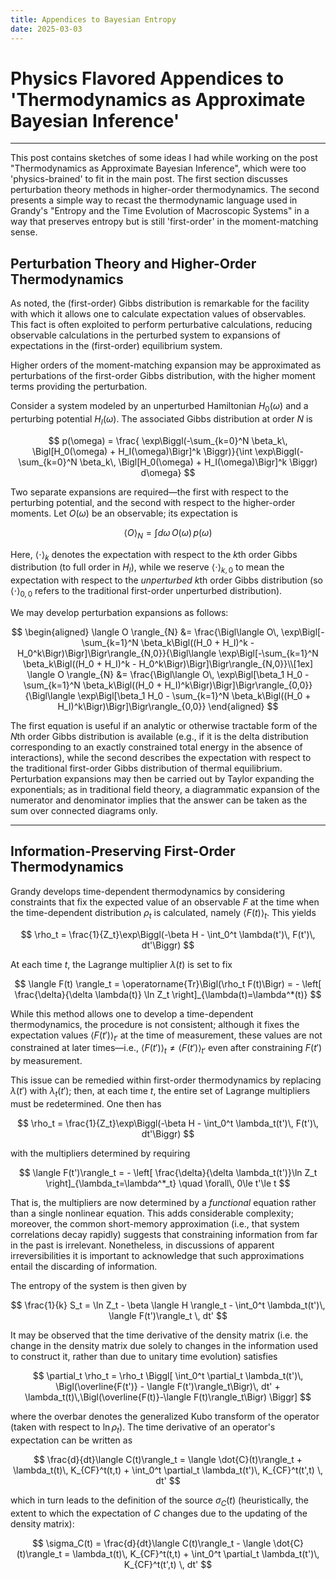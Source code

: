 ```yaml
---
title: Appendices to Bayesian Entropy
date: 2025-03-03
---
```


# Physics Flavored Appendices to 'Thermodynamics as Approximate Bayesian Inference'
---
This post contains sketches of some ideas I had while working on the post "Thermodynamics as Approximate Bayesian Inference", which were too 'physics-brained' to fit in the main post.  The first section discusses perturbation theory methods in higher-order thermodynamics.  The second presents a simple way to recast the thermodynamic language used in Grandy's "Entropy and the Time Evolution of Macroscopic Systems" in a way that preserves entropy but is still 'first-order' in the moment-matching sense.
## Perturbation Theory and Higher-Order Thermodynamics

As noted, the (first-order) Gibbs distribution is remarkable for the facility with which it allows one to calculate expectation values of observables. This fact is often exploited to perform perturbative calculations, reducing observable calculations in the perturbed system to expansions of expectations in the (first-order) equilibrium system.

Higher orders of the moment-matching expansion may be approximated as perturbations of the first-order Gibbs distribution, with the higher moment terms providing the perturbation.

Consider a system modeled by an unperturbed Hamiltonian $H_0(\omega)$ and a perturbing potential $H_I(\omega)$. The associated Gibbs distribution at order $N$ is

$$
p(\omega) = \frac{ \exp\Biggl(-\sum_{k=0}^N \beta_k\, \Bigl[H_0(\omega) + H_I(\omega)\Bigr]^k \Biggr)}{\int \exp\Biggl(-\sum_{k=0}^N \beta_k\, \Bigl[H_0(\omega) + H_I(\omega)\Bigr]^k \Biggr) d\omega}
$$

Two separate expansions are required—the first with respect to the perturbing potential, and the second with respect to the higher-order moments. Let $O(\omega)$ be an observable; its expectation is

$$
\langle O \rangle_{N} = \int d\omega\, O(\omega)\, p(\omega)
$$

Here, $\langle \cdot \rangle_{k}$ denotes the expectation with respect to the $k$th order Gibbs distribution (to full order in $H_I$), while we reserve $\langle \cdot \rangle_{k,0}$ to mean the expectation with respect to the *unperturbed* $k$th order Gibbs distribution (so $\langle \cdot \rangle_{0,0}$ refers to the traditional first-order unperturbed distribution).

We may develop perturbation expansions as follows:

$$
\begin{aligned}
\langle O \rangle_{N} &= \frac{\Bigl\langle O\, \exp\Bigl[-\sum_{k=1}^N \beta_k\Bigl((H_0 + H_I)^k - H_0^k\Bigr)\Bigr]\Bigr\rangle_{N,0}}{\Bigl\langle \exp\Bigl[-\sum_{k=1}^N \beta_k\Bigl((H_0 + H_I)^k - H_0^k\Bigr)\Bigr]\Bigr\rangle_{N,0}}\\[1ex]
\langle O \rangle_{N} &= \frac{\Bigl\langle O\, \exp\Bigl[\beta_1 H_0 - \sum_{k=1}^N \beta_k\Bigl((H_0 + H_I)^k\Bigr)\Bigr]\Bigr\rangle_{0,0}}{\Bigl\langle \exp\Bigl[\beta_1 H_0 - \sum_{k=1}^N \beta_k\Bigl((H_0 + H_I)^k\Bigr)\Bigr]\Bigr\rangle_{0,0}}
\end{aligned}
$$

The first equation is useful if an analytic or otherwise tractable form of the $N$th order Gibbs distribution is available (e.g., if it is the delta distribution corresponding to an exactly constrained total energy in the absence of interactions), while the second describes the expectation with respect to the traditional first-order Gibbs distribution of thermal equilibrium. Perturbation expansions may then be carried out by Taylor expanding the exponentials; as in traditional field theory, a diagrammatic expansion of the numerator and denominator implies that the answer can be taken as the sum over connected diagrams only.

---

## Information-Preserving First-Order Thermodynamics

Grandy develops time-dependent thermodynamics by considering constraints that fix the expected value of an observable $F$ at the time when the time-dependent distribution $\rho_t$ is calculated, namely $\langle F(t) \rangle_t$. This yields

$$
\rho_t = \frac{1}{Z_t}\exp\Biggl(-\beta H - \int_0^t \lambda(t')\, F(t')\, dt'\Biggr)
$$

At each time $t$, the Lagrange multiplier $\lambda(t)$ is set to fix

$$
\langle F(t) \rangle_t = \operatorname{Tr}\Bigl(\rho_t F(t)\Bigr) = - \left[ \frac{\delta}{\delta \lambda(t)} \ln Z_t \right]_{\lambda(t)=\lambda^*(t)}
$$

While this method allows one to develop a time-dependent thermodynamics, the procedure is not consistent; although it fixes the expectation values $\langle F(t')\rangle_{t'}$ at the time of measurement, these values are not constrained at later times—i.e., $\langle F(t')\rangle_t \neq \langle F(t')\rangle_{t'}$ even after constraining $F(t')$ by measurement.

This issue can be remedied within first-order thermodynamics by replacing $\lambda(t')$ with $\lambda_t(t')$; then, at each time $t$, the entire set of Lagrange multipliers must be redetermined. One then has

$$
\rho_t = \frac{1}{Z_t}\exp\Biggl(-\beta H - \int_0^t \lambda_t(t')\, F(t')\, dt'\Biggr)
$$

with the multipliers determined by requiring

$$
\langle F(t')\rangle_t = - \left[ \frac{\delta}{\delta \lambda_t(t')}\ln Z_t \right]_{\lambda_t=\lambda^*_t} \quad \forall\, 0\le t'\le t
$$

That is, the multipliers are now determined by a *functional* equation rather than a single nonlinear equation. This adds considerable complexity; moreover, the common short-memory approximation (i.e., that system correlations decay rapidly) suggests that constraining information from far in the past is irrelevant. Nonetheless, in discussions of apparent irreversibilities it is important to acknowledge that such approximations entail the discarding of information.

The entropy of the system is then given by

$$
\frac{1}{k} S_t = \ln Z_t - \beta \langle H \rangle_t - \int_0^t \lambda_t(t')\, \langle F(t')\rangle_t \, dt'
$$

It may be observed that the time derivative of the density matrix (i.e. the change in the density matrix due solely to changes in the information used to construct it, rather than due to unitary time evolution) satisfies

$$
\partial_t \rho_t = \rho_t \Biggl[ \int_0^t \partial_t \lambda_t(t')\, \Bigl(\overline{F(t')} - \langle F(t')\rangle_t\Bigr)\, dt' + \lambda_t(t)\,\Bigl(\overline{F(t)}-\langle F(t)\rangle_t\Bigr) \Biggr]
$$

where the overbar denotes the generalized Kubo transform of the operator (taken with respect to $\ln \rho_t$). The time derivative of an operator's expectation can be written as

$$
\frac{d}{dt}\langle C(t)\rangle_t = \langle \dot{C}(t)\rangle_t + \lambda_t(t)\, K_{CF}^t(t,t) + \int_0^t \partial_t \lambda_t(t')\, K_{CF}^t(t',t) \, dt'
$$

which in turn leads to the definition of the source $\sigma_C(t)$ (heuristically, the extent to which the expectation of $C$ changes due to the updating of the density matrix):

$$
\sigma_C(t) = \frac{d}{dt}\langle C(t)\rangle_t - \langle \dot{C}(t)\rangle_t = \lambda_t(t)\, K_{CF}^t(t,t) + \int_0^t \partial_t \lambda_t(t')\, K_{CF}^t(t',t) \, dt'
$$
